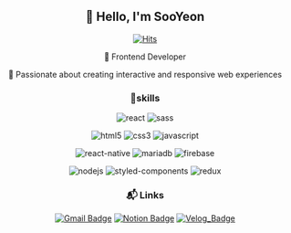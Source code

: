 <div align='center'>
  <h2>👋 Hello, I'm SooYeon</h2>
  
  [![Hits](https://hits.seeyoufarm.com/api/count/incr/badge.svg?url=https%3A%2F%2Fgithub.com%2Fsuyn04&count_bg=%230067FF&title_bg=%23BCD7FF&icon=&icon_color=%23E7E7E7&title=hits&edge_flat=false)](https://github.com/suyn04)

🔹 Frontend Developer

🔹 Passionate about creating interactive and responsive web experiences  


### 💪skills
![react](https://img.shields.io/badge/React-20232A?style=flat-square&logo=react&logoColor=61DAFB)
![sass](https://img.shields.io/badge/Sass-CC6699?style=flat-square&logo=sass&logoColor=white)


![html5](https://img.shields.io/badge/HTML5-E34F26?style=flat-square&logo=html5&logoColor=white)
![css3](https://img.shields.io/badge/CSS3-1572B6?style=flat-square&logo=css3&logoColor=white)
![javascript](https://img.shields.io/badge/JavaScript-F7DF1E?style=flat-square&logo=JavaScript&logoColor=white)


![react-native](https://img.shields.io/badge/React_Native-20232A?style=flat-square&logo=react&logoColor=61DAFB)
![mariadb](https://img.shields.io/badge/MariaDB-003545?style=flat-square&logo=MariaDB&logoColor=white)
![firebase](https://img.shields.io/badge/Firebase-DD2C00?style=flat-square&logo=Firebase&logoColor=white)


![nodejs](https://img.shields.io/badge/Node.js-5FA04E?style=flat-square&logo=Node.js&logoColor=white)
![styled-components](https://img.shields.io/badge/styled--components-DB7093?style=flat-square&logo=styled-components&logoColor=white)
![redux](https://img.shields.io/badge/Redux-764ABC?style=flat-square&logo=Redux&logoColor=white)

### :mailbox_with_mail: Links
[![Gmail Badge](https://img.shields.io/badge/Gmail-d14836?style=flat-square&logo=Gmail&logoColor=white&link=mailto:soooyeondev@gmail.com)](mailto:soooyeondev@gmail.com)
[![Notion Badge](https://img.shields.io/badge/Notion-000000?style=flat-square&logo=Notion&logoColor=white&link=https://terrific-iodine-921.notion.site/17e4f5575e8a801cb92cc0beb1e66d17?pvs=4)](https://terrific-iodine-921.notion.site/17e4f5575e8a801cb92cc0beb1e66d17?pvs=4)
[![Velog_Badge](https://img.shields.io/badge/Velog-20C997?style=flat-square&logo=Velog&logoColor=white)](https://velog.io/@soooyeondev/posts)

</div>
